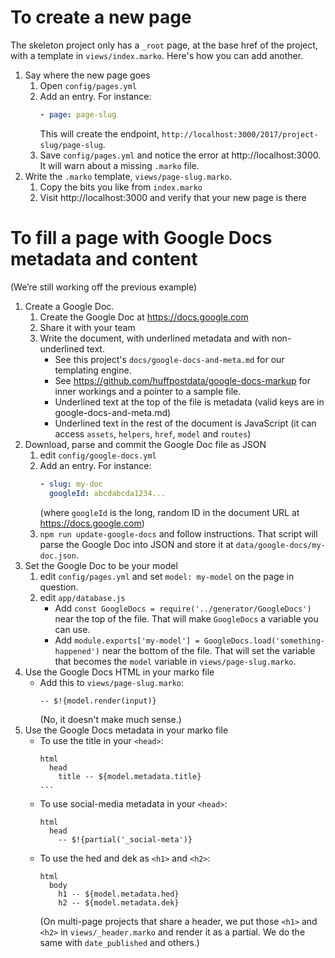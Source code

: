 # To create a new page

The skeleton project only has a `_root` page, at the base href of the project,
with a template in `views/index.marko`. Here's how you can add another.

1. Say where the new page goes
    1. Open `config/pages.yml`
    1. Add an entry. For instance:
        ```yaml
        - page: page-slug
        ```
        This will create the endpoint, `http://localhost:3000/2017/project-slug/page-slug`.
    1. Save `config/pages.yml` and notice the error at http://localhost:3000. It will warn about a missing `.marko` file.
1. Write the `.marko` template, `views/page-slug.marko`.
    1. Copy the bits you like from `index.marko`
    1. Visit http://localhost:3000 and verify that your new page is there

# To fill a page with Google Docs metadata and content

(We’re still working off the previous example)

1. Create a Google Doc.
    1. Create the Google Doc at https://docs.google.com
    1. Share it with your team
    1. Write the document, with underlined metadata and with non-underlined text.
        * See this project's `docs/google-docs-and-meta.md` for our templating engine.
        * See https://github.com/huffpostdata/google-docs-markup for inner workings and a pointer to a sample file.
        * Underlined text at the top of the file is metadata (valid keys are in google-docs-and-meta.md)
        * Underlined text in the rest of the document is JavaScript (it can access `assets`, `helpers`, `href`, `model` and `routes`)
1. Download, parse and commit the Google Doc file as JSON
    1. edit `config/google-docs.yml`
    1. Add an entry. For instance:
        ```yaml
        - slug: my-doc
          googleId: abcdabcda1234...
        ```
        (where `googleId` is the long, random ID in the document URL at https://docs.google.com)
    1. `npm run update-google-docs` and follow instructions. That script will parse the Google Doc into JSON and store it at `data/google-docs/my-doc.json`.
1. Set the Google Doc to be your model
    1. edit `config/pages.yml` and set `model: my-model` on the page in question.
    2. edit `app/database.js`
        * Add `const GoogleDocs = require('../generator/GoogleDocs')` near the top of the file. That will make `GoogleDocs` a variable you can use.
        * Add `module.exports['my-model'] = GoogleDocs.load('something-happened')` near the bottom of the file. That will set the variable that becomes the `model` variable in `views/page-slug.marko`.
1. Use the Google Docs HTML in your marko file
    * Add this to `views/page-slug.marko`:
        ```marko
        -- $!{model.render(input)}
        ```
        (No, it doesn't make much sense.)
1. Use the Google Docs metadata in your marko file
    * To use the title in your `<head>`:
        ```marko
        html
          head
            title -- ${model.metadata.title}
        ...
        ```
    * To use social-media metadata in your `<head>`:
        ```marko
        html
          head
            -- $!{partial('_social-meta')}
        ```
    * To use the hed and dek as `<h1>` and `<h2>`:
        ```marko
        html
          body
            h1 -- ${model.metadata.hed}
            h2 -- ${model.metadata.dek}
        ```
        (On multi-page projects that share a header, we put those `<h1>` and `<h2>` in `views/_header.marko` and render it as a partial. We do the same with `date_published` and others.)
